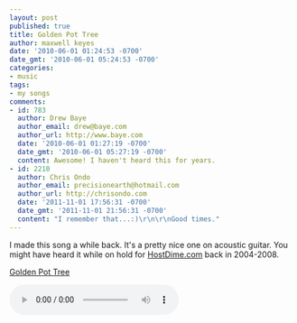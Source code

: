 ```yaml
---
layout: post
published: true
title: Golden Pot Tree
author: maxwell keyes
date: '2010-06-01 01:24:53 -0700'
date_gmt: '2010-06-01 05:24:53 -0700'
categories:
- music
tags:
- my songs
comments:
- id: 783
  author: Drew Baye
  author_email: drew@baye.com
  author_url: http://www.baye.com
  date: '2010-06-01 01:27:19 -0700'
  date_gmt: '2010-06-01 05:27:19 -0700'
  content: Awesome! I haven't heard this for years.
- id: 2210
  author: Chris Ondo
  author_email: precisionearth@hotmail.com
  author_url: http://chrisondo.com
  date: '2011-11-01 17:56:31 -0700'
  date_gmt: '2011-11-01 21:56:31 -0700'
  content: "I remember that...:)\r\n\r\nGood times."
---
```


I made this song a while back. It's a pretty nice one on acoustic guitar.
You might have heard it while on hold for [HostDime.com](http://www.hostdime.com/) back in 2004-2008.

[Golden Pot Tree]({{site.assets.url_prefix}}/mp3/misc/redconfetti-golden-pot-tree.mp3)

<audio controls>
  <source src="{{site.assets.url_prefix}}/mp3/misc/redconfetti-golden-pot-tree.mp3" type="audio/mpeg">
Your browser does not support the audio element.
</audio>
